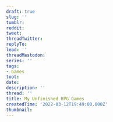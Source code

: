 ```yaml
---
draft: true
slug: ''
tumblr:
reddit:
tweet:
threadTwitter:
replyTo:
lead: ''
threadMastodon:
series: ''
tags:
- Games
toot:
date:
description: ''
thread: ''
title: My Unfinished RPG Games
createdTime: '2022-03-12T19:49:00.000Z'
thumbnail:
---
```

